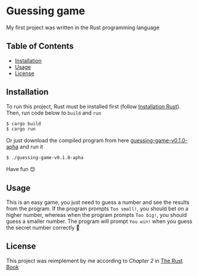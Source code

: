 # Guessing game

My first project was written in the Rust programming language

## Table of Contents

- [Installation](#installation)
- [Usage](#usage)
- [License](#license)

## Installation

To run this project, Rust must be installed first (follow [Installation Rust](https://www.rust-lang.org/tools/install)). Then, run code below to `build` and `run`
```bash
$ cargo build
$ cargo run
```
Or just download the compiled program from here [guessing-game-v0.1.0-apha](https://github.com/trungit2001/guessing-game/releases/) and run it
```bash
$ ./guessing-game-v0.1.0-apha
```
Have fun 😊

## Usage

This is an easy game, you just need to guess a number and see the results from the program. If the program prompts `Too small!`, you should bet on a higher number, whereas when the program prompts `Too big!`, you should guess a smaller number. The program will prompt `You win!` when you guess the secret number correctly 🥳

## License

This project was reimplement by me according to *Chapter 2* in [The Rust Book](https://rust-book.cs.brown.edu/ch02-00-guessing-game-tutorial.html)
